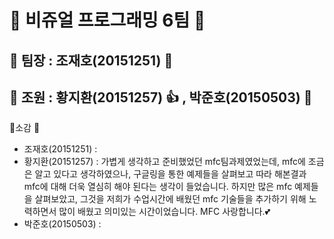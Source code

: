 # :sparkling_heart: 비쥬얼 프로그래밍 6팀 :sparkling_heart:
## :star2: 팀장 : 조재호(20151251) :muscle:
## :two_men_holding_hands: 조원 : 황지환(20151257) :thumbsup: , 박준호(20150503) :metal:










:mega:소감 :mega:
 - 조재호(20151251) :
 - 황지환(20151257) : 가볍게 생각하고 준비했었던 mfc팀과제였었는데, mfc에 조금은 알고 있다고 생각하였으나,
                     구글링을 통한 예제들을 살펴보고 따라 해본결과 mfc에 대해 더욱 열심히 해야 된다는 생각이 들었습니다.
                     하지만 많은 mfc 예제들을 살펴보았고,
                     그것을 저희가 수업시간에 배웠던 mfc 기술들을 추가하기 위해 노력하면서 많이 배웠고 의미있는 시간이었습니다.
                     MFC 사랑합니다.:two_hearts:
 - 박준호(20150503) : 
